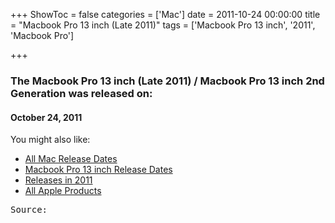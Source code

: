 +++
ShowToc = false
categories = ['Mac']
date = 2011-10-24 00:00:00
title = "Macbook Pro 13 inch (Late 2011)"
tags = ['Macbook Pro 13 inch', '2011', 'Macbook Pro']

+++

### The Macbook Pro 13 inch (Late 2011) / Macbook Pro 13 inch 2nd Generation was released on: 
#### October 24, 2011


<!--more-->


    
You might also like:

- [All Mac Release Dates](https://AppleReleaseDate.com/categories/mac/)
- [Macbook Pro 13 inch Release Dates](https://AppleReleaseDate.com/tags/macbook-pro-13-inch/)
- [Releases in 2011](https://AppleReleaseDate.com/tags/2011/)
- [All Apple Products](https://AppleReleaseDate.com/categories/)



<kbd> Source: </kbd>

